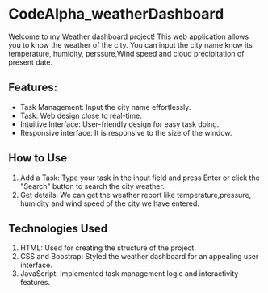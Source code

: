 # CodeAlpha_weatherDashboard

Welcome to my Weather dashboard project! This web application allows you to know the weather of the city. You can input the city name know its temperature, humidity, perssure,Wind speed and cloud precipitation of present date.

## Features:
* Task Management: Input the city name effortlessly.
* Task: Web design close to real-time.
* Intuitive Interface: User-friendly design for easy task doing.
* Responsive interface: It is responsive to the size of the window.

## How to Use
1. Add a Task: Type your task in the input field and press Enter or click the "Search" button to search the city weather.
2. Get details: We can get the weather report like temperature,pressure, humidity and wind speed of the city we have entered.

## Technologies Used
1. HTML: Used for creating the structure of the project.
2. CSS and Boostrap: Styled the weather dashboard for an appealing user interface.
3. JavaScript: Implemented task management logic and interactivity features.
